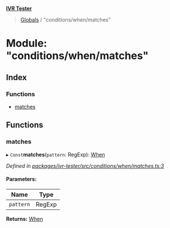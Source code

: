 **[IVR Tester](../README.md)**

> [Globals](../README.md) / "conditions/when/matches"

# Module: "conditions/when/matches"

## Index

### Functions

* [matches](_conditions_when_matches_.md#matches)

## Functions

### matches

▸ `Const`**matches**(`pattern`: RegExp): [When](_conditions_when_when_.md#when)

*Defined in [packages/ivr-tester/src/conditions/when/matches.ts:3](https://github.com/SketchingDev/ivr-tester/blob/a93dd5f/packages/ivr-tester/src/conditions/when/matches.ts#L3)*

#### Parameters:

Name | Type |
------ | ------ |
`pattern` | RegExp |

**Returns:** [When](_conditions_when_when_.md#when)
